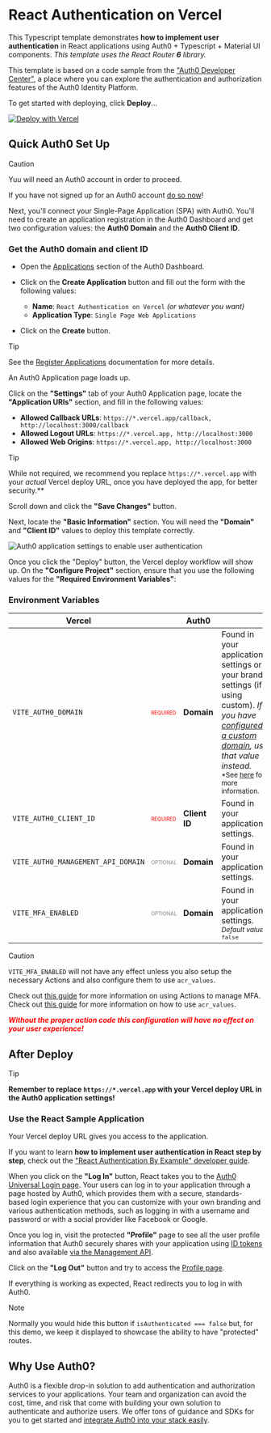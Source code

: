 # React Authentication on Vercel

This Typescript template demonstrates **how to implement user authentication** in React applications using Auth0 + Typescript + Material UI components. _This template uses the React Router **6** library._

This template is based on a code sample from the ["Auth0 Developer Center"](https://developer.auth0.com/resources/code-samples/spa/react), a place where you can explore the authentication and authorization features of the Auth0 Identity Platform.

To get started with deploying, click **Deploy**...

[![Deploy with Vercel](https://vercel.com/button)](https://vercel.com/new/clone?repository-url=https%3A%2F%2Fgithub.com%2Fokta-ciam-specialists%2Fauth0-account-linking&env=VITE_AUTH0_DOMAIN,VITE_AUTH0_CLIENT_ID&envDescription=Required%20Auth0%20values.%20Additional%20optional%20variables%20can%20be%20set%20after%20deployment.%20See%20documentation%20for%20more%20information.&envLink=https%3A%2F%2Fgithub.com%2Fokta-ciam-specialists%2Fauth0-account-linking%3Ftab%3Dreadme-ov-file%23environment-variables&project-name=auth0-react-typescript&repository-name=auth0-react-typescript&redirect-url=https%3A%2F%2Fgithub.com%2Fokta-ciam-specialists%2Fauth0-account-linking%2Ftree%2Fmain%3Ftab%3Dreadme-ov-file%23react-authentication-on-vercel&demo-title=Auth0%20React%20Typescript&demo-description=A%20React%20Typescript%20template%20showcasing%20how%20to%20implement%20Auth0%20with%20optional%20MFA%20capabilities.&demo-url=https%3A%2F%2Fauth0-ai.atko.rocks&demo-image=https%3A%2F%2Fvercel.com%2F_next%2Fimage%3Furl%3Dhttps%253A%252F%252Fimages.ctfassets.net%252Fe5382hct74si%252F7nPSny8D50VKSwshwKKNsh%252F95b29fe673d56d27a648b0a0430668ab%252Fget-started-auth0-react_-_Dan_Arias.png%26w%3D1920%26q%3D75%26dpl%3Ddpl_AirmFi5VViJgQ6EoYmRAEqFWytUN)

## Quick Auth0 Set Up

> [!CAUTION]
> Yuu will need an Auth0 account in order to proceed.
>
> If you have not signed up for an Auth0 account [do so now](https://auth0.com/signup?utm_source=partner&utm_medium=vercel&utm_campaign=2023-03%7CINB-ORG%7CVercel-Auth0-SignupUserCreationForm-SU&ocid=7014z000000zJItAAM-aPA4z0000008OZeGAM&utm_id=aNK4z000000blT4GAI)!
>

Next, you'll connect your Single-Page Application (SPA) with Auth0. You'll need to create an application registration in the Auth0 Dashboard and get two configuration values: the **Auth0 Domain** and the **Auth0 Client ID**.

### Get the Auth0 domain and client ID

- Open the [Applications](https://manage.auth0.com/#/applications) section of the Auth0 Dashboard.

- Click on the **Create Application** button and fill out the form with the following values:
  - **Name**: `React Authentication on Vercel` _(or whatever you want)_
  - **Application Type**: `Single Page Web Applications`
- Click on the **Create** button.

> [!TIP]
> See the [Register Applications](https://auth0.com/docs/applications/set-up-an-application) documentation for more details.

An Auth0 Application page loads up.

Click on the **"Settings"** tab of your Auth0 Application page, locate the **"Application URIs"** section, and fill in the following values:

- **Allowed Callback URLs**: `https://*.vercel.app/callback, http://localhost:3000/callback`
- **Allowed Logout URLs**: `https://*.vercel.app, http://localhost:3000`
- **Allowed Web Origins**: `https://*.vercel.app, http://localhost:3000`

> [!TIP]
> While not required, we recommend you replace `https://*.vercel.app` with your _actual_ Vercel deploy URL, once you have deployed the app, for better security.**
>

Scroll down and click the **"Save Changes"** button.

Next, locate the **"Basic Information"** section. You will need the **"Domain"** and **"Client ID"** values to deploy this template correctly.

![Auth0 application settings to enable user authentication](https://cdn.auth0.com/blog/developer-hub/dashboard/auth0-spa-configuration.png)

Once you click the "Deploy" button, the Vercel deploy workflow will show up. On the **"Configure Project"** section, ensure that you use the following values for the **"Required Environment Variables"**:

### Environment Variables
<table>
  <thead>
    <tr>
      <th>Vercel</th>
      <th></th>
      <th>Auth0</th>
      <th></th>
    </tr>
  </thead>
  <tr>
    <td>
      <code>VITE_AUTH0_DOMAIN</code>
    </td>
    <td style="font-size: 10px; color: red; text-transform: uppercase">
      required
    </td>
    <td>
      <b>Domain</b>
    </td>
    <td>
      Found in your application's settings or your brand settings (if using custom). <em>If you have <a href="https://auth0.com/docs/customize/custom-domains">configured a custom domain</a>, use that value instead.</em>
      <br/><sub>*See <a href="https://auth0.com/docs/get-started/applications/application-settings#basic-information">here</a> for more information.</sub>
    </td>
  </tr>
  <tr>
    <td>
      <code>VITE_AUTH0_CLIENT_ID</code>
    </td>
    <td style="font-size: 10px; color: red; text-transform: uppercase">
      required
    </td>
    <td>
      <b>Client ID</b>
    </td>
    <td>
      Found in your application's settings.
    </td>
  </tr>
  <tr>
    <td>
      <code>VITE_AUTH0_MANAGEMENT_API_DOMAIN</code>
    </td>
    <td style="font-size: 10px; color: gray; text-transform: uppercase">
      optional
    </td>
    <td>
      <b>Domain</b>
    </td>
    <td>
      Found in your application's settings.
    </td>
  </tr>
  <tr>
    <td>
      <code>VITE_MFA_ENABLED</code>
    </td>
    <td style="font-size: 10px; color: gray; text-transform: uppercase">
      optional
    </td>
    <td>
      <b>Domain</b>
    </td>
    <td>
      Found in your application's settings.
      <br/>
      <sub><em>Default value: </em><code>false</code></sub>
    </td>
  </tr>
</table>

> [!CAUTION]
> `VITE_MFA_ENABLED` will not have any effect unless you also setup the necessary Actions and also configure them to use `acr_values`.
>
> Check out [this guide](https://auth0.com/docs/secure/multi-factor-authentication/adaptive-mfa/customize-adaptive-mfa#action-templates) for more information on using Actions to manage MFA.
> Check out [this guide](https://auth0.com/docs/secure/multi-factor-authentication/step-up-authentication/configure-step-up-authentication-for-web-apps#create-an-action) for more information on how to use `acr_values`.
>
> <span style="color: red; font-weight: bold; font-style: italic">Without the proper action code this configuration will have no effect on your user experience!</span>

## After Deploy

> [!TIP]
> **Remember to replace `https://*.vercel.app` with your Vercel deploy URL in the Auth0 application settings!**
>

### Use the React Sample Application

Your Vercel deploy URL gives you access to the application.

If you want to learn **how to implement user authentication in React step by step**, check out the ["React Authentication By Example" developer guide](https://developer.auth0.com/resources/guides/spa/react/basic-authentication).

When you click on the **"Log In"** button, React takes you to the [Auth0 Universal Login page](https://auth0.com/docs/login/universal-login). Your users can log in to your application through a page hosted by Auth0, which provides them with a secure, standards-based login experience that you can customize with your own branding and various authentication methods, such as logging in with a username and password or with a social provider like Facebook or Google.

Once you log in, visit the protected **"Profile"** page to see all the user profile information that Auth0 securely shares with your application using [ID tokens](https://auth0.com/docs/security/tokens/id-tokens) and also available [via the Management API](https://auth0.com/docs/secure/tokens/access-tokens/management-api-access-tokens/get-management-api-tokens-for-single-page-applications).

Click on the **"Log Out"** button and try to access the [Profile page](http://localhost:4040/profile).

If everything is working as expected, React redirects you to log in with Auth0.

> [!NOTE]
> Normally you would hide this button if `isAuthenticated === false` but, for this demo, we keep it displayed to showcase the ability to have "protected" routes.
>

## Why Use Auth0?

Auth0 is a flexible drop-in solution to add authentication and authorization services to your applications. Your team and organization can avoid the cost, time, and risk that come with building your own solution to authenticate and authorize users. We offer tons of guidance and SDKs for you to get started and [integrate Auth0 into your stack easily](https://auth0.com/developers/hub/code-samples/full-stack).
